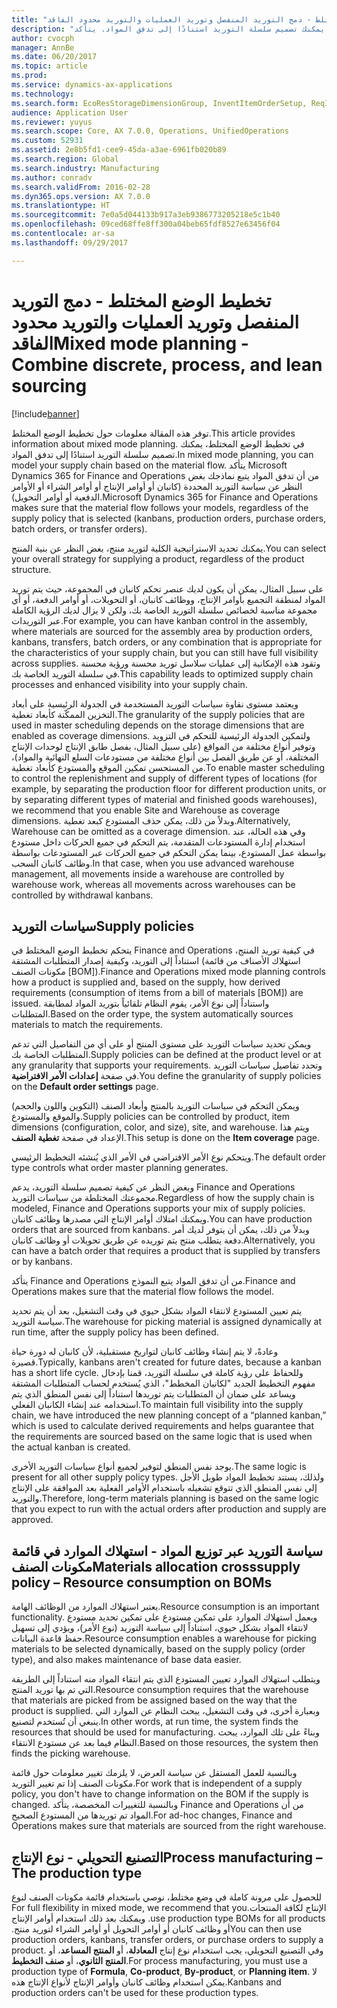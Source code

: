 ```yaml
---
title: "تخطيط الوضع المختلط - دمج التوريد المنفصل وتوريد العمليات والتوريد محدود الفاقد"
description: "توفر هذه المقالة معلومات حول تخطيط الوضع المختلط. في تخطيط الوضع المختلط، يمكنك تصميم سلسلة التوريد استنادًا إلى تدفق المواد. يتأكد Microsoft Dynamics 365 for Finance and Operations من أن تدفق المواد يتبع نماذجك بغض النظر عن سياسة التوريد المحددة (كانبان أو أوامر الإنتاج أو أوامر الشراء أو الأوامر الدفعية أو أوامر التحويل)."
author: cvocph
manager: AnnBe
ms.date: 06/20/2017
ms.topic: article
ms.prod: 
ms.service: dynamics-ax-applications
ms.technology: 
ms.search.form: EcoResStorageDimensionGroup, InventItemOrderSetup, ReqItemTable
audience: Application User
ms.reviewer: yuyus
ms.search.scope: Core, AX 7.0.0, Operations, UnifiedOperations
ms.custom: 52931
ms.assetid: 2e8b5fd1-cee9-45da-a3ae-6961fb020b89
ms.search.region: Global
ms.search.industry: Manufacturing
ms.author: conradv
ms.search.validFrom: 2016-02-28
ms.dyn365.ops.version: AX 7.0.0
ms.translationtype: HT
ms.sourcegitcommit: 7e0a5d044133b917a3eb9386773205218e5c1b40
ms.openlocfilehash: 09ced68ffe8ff300a04beb65fdf8527e63456f04
ms.contentlocale: ar-sa
ms.lasthandoff: 09/29/2017

---
```


# <a name="mixed-mode-planning---combine-discrete-process-and-lean-sourcing"></a><span data-ttu-id="1b176-105">تخطيط الوضع المختلط - دمج التوريد المنفصل وتوريد العمليات والتوريد محدود الفاقد</span><span class="sxs-lookup"><span data-stu-id="1b176-105">Mixed mode planning - Combine discrete, process, and lean sourcing</span></span>

[!include[banner](../includes/banner.md)]


<span data-ttu-id="1b176-106">توفر هذه المقالة معلومات حول تخطيط الوضع المختلط.</span><span class="sxs-lookup"><span data-stu-id="1b176-106">This article provides information about mixed mode planning.</span></span> <span data-ttu-id="1b176-107">في تخطيط الوضع المختلط، يمكنك تصميم سلسلة التوريد استنادًا إلى تدفق المواد.</span><span class="sxs-lookup"><span data-stu-id="1b176-107">In mixed mode planning, you can model your supply chain based on the material flow.</span></span> <span data-ttu-id="1b176-108">يتأكد Microsoft Dynamics 365 for Finance and Operations من أن تدفق المواد يتبع نماذجك بغض النظر عن سياسة التوريد المحددة (كانبان أو أوامر الإنتاج أو أوامر الشراء أو الأوامر الدفعية أو أوامر التحويل).</span><span class="sxs-lookup"><span data-stu-id="1b176-108">Microsoft Dynamics 365 for Finance and Operations makes sure that the material flow follows your models, regardless of the supply policy that is selected (kanbans, production orders, purchase orders, batch orders, or transfer orders).</span></span> 

<span data-ttu-id="1b176-109">يمكنك تحديد الاستراتيجية الكلية لتوريد منتج، بغض النظر عن بنية المنتج.</span><span class="sxs-lookup"><span data-stu-id="1b176-109">You can select your overall strategy for supplying a product, regardless of the product structure.</span></span>  

<span data-ttu-id="1b176-110">على سبيل المثال، يمكن أن يكون لديك عنصر تحكم كانبان في المجموعة، حيث يتم توريد المواد لمنطقة التجميع بأوامر الإنتاج، ووظائف كانبان، أو التحويلات، أو أوامر الدفعة، أو أي مجموعة مناسبة لخصائص سلسلة التوريد الخاصة بك، ولكن لا يزال لديك الرؤية الكاملة عبر التوريدات.</span><span class="sxs-lookup"><span data-stu-id="1b176-110">For example, you can have kanban control in the assembly, where materials are sourced for the assembly area by production orders, kanbans, transfers, batch orders, or any combination that is appropriate for the characteristics of your supply chain, but you can still have full visibility across supplies.</span></span> <span data-ttu-id="1b176-111">وتقود هذه الإمكانية إلى عمليات سلاسل توريد محسنة ورؤية محسنة في سلسلة التوريد الخاصة بك.</span><span class="sxs-lookup"><span data-stu-id="1b176-111">This capability leads to optimized supply chain processes and enhanced visibility into your supply chain.</span></span>  

<span data-ttu-id="1b176-112">ويعتمد مستوى نقاوة سياسات التوريد المستخدمة في الجدولة الرئيسية على أبعاد التخزين الممكّنة كأبعاد تغطية.</span><span class="sxs-lookup"><span data-stu-id="1b176-112">The granularity of the supply policies that are used in master scheduling depends on the storage dimensions that are enabled as coverage dimensions.</span></span> <span data-ttu-id="1b176-113">ولتمكين الجدولة الرئيسية للتحكم في التزويد وتوفير أنواع مختلفة من المواقع (على سبيل المثال، بفصل طابق الإنتاج لوحدات الإنتاج المختلفة، أو عن طريق الفصل بين أنواع مختلفة من مستودعات السلع النهائية والمواد)، من المستحسن تمكين الموقع والمستودع كأبعاد تغطية.</span><span class="sxs-lookup"><span data-stu-id="1b176-113">To enable master scheduling to control the replenishment and supply of different types of locations (for example, by separating the production floor for different production units, or by separating different types of material and finished goods warehouses), we recommend that you enable Site and Warehouse as coverage dimensions.</span></span> <span data-ttu-id="1b176-114">وبدلاً من ذلك، يمكن حذف المستودع كبعد تغطية.</span><span class="sxs-lookup"><span data-stu-id="1b176-114">Alternatively, Warehouse can be omitted as a coverage dimension.</span></span> <span data-ttu-id="1b176-115">وفي هذه الحالة، عند استخدام إدارة المستودعات المتقدمة، يتم التحكم في جميع الحركات داخل مستودع بواسطة عمل المستودع، بينما يمكن التحكم في جميع الحركات عبر المستودعات بواسطة وظائف كانبان السحب.</span><span class="sxs-lookup"><span data-stu-id="1b176-115">In that case, when you use advanced warehouse management, all movements inside a warehouse are controlled by warehouse work, whereas all movements across warehouses can be controlled by withdrawal kanbans.</span></span>

## <a name="supply-policies"></a><span data-ttu-id="1b176-116">سياسات التوريد</span><span class="sxs-lookup"><span data-stu-id="1b176-116">Supply policies</span></span>
<span data-ttu-id="1b176-117">يتحكم تخطيط الوضع المختلط في Finance and Operations في كيفية توريد المنتج، استناداً إلى التوريد، وكيفية إصدار المتطلبات المشتقة (استهلاك الأصناف من قائمة مكونات الصنف \[BOM\]).</span><span class="sxs-lookup"><span data-stu-id="1b176-117">Finance and Operations mixed mode planning controls how a product is supplied and, based on the supply, how derived requirements (consumption of items from a bill of materials \[BOM\]) are issued.</span></span> <span data-ttu-id="1b176-118">واستناداً إلى نوع الأمر، يقوم النظام تلقائياً بتوريد المواد لمطابقة المتطلبات.</span><span class="sxs-lookup"><span data-stu-id="1b176-118">Based on the order type, the system automatically sources materials to match the requirements.</span></span>  

<span data-ttu-id="1b176-119">ويمكن تحديد سياسات التوريد على مستوى المنتج أو على أي من التفاصيل التي تدعم المتطلبات الخاصة بك.</span><span class="sxs-lookup"><span data-stu-id="1b176-119">Supply policies can be defined at the product level or at any granularity that supports your requirements.</span></span> <span data-ttu-id="1b176-120">وتحدد تفاصيل سياسات التوريد في صفحة **إعدادات الأمر الافتراضية**.</span><span class="sxs-lookup"><span data-stu-id="1b176-120">You define the granularity of supply policies on the **Default order settings** page.</span></span>  

<span data-ttu-id="1b176-121">ويمكن التحكم في سياسات التوريد بالمنتج وأبعاد الصنف (التكوين واللون والحجم) والموقع والمستودع.</span><span class="sxs-lookup"><span data-stu-id="1b176-121">Supply policies can be controlled by product, item dimensions (configuration, color, and size), site, and warehouse.</span></span> <span data-ttu-id="1b176-122">ويتم هذا الإعداد في صفحة **تغطية الصنف**.</span><span class="sxs-lookup"><span data-stu-id="1b176-122">This setup is done on the **Item coverage** page.</span></span>  

<span data-ttu-id="1b176-123">ويتحكم نوع الأمر الافتراضي في الأمر الذي يُنشئه التخطيط الرئيسي.</span><span class="sxs-lookup"><span data-stu-id="1b176-123">The default order type controls what order master planning generates.</span></span>  

<span data-ttu-id="1b176-124">وبغض النظر عن كيفية تصميم سلسلة التوريد، يدعم Finance and Operations مجموعتك المختلطة من سياسات التوريد.</span><span class="sxs-lookup"><span data-stu-id="1b176-124">Regardless of how the supply chain is modeled, Finance and Operations supports your mix of supply policies.</span></span> <span data-ttu-id="1b176-125">ويمكنك امتلاك أوامر الإنتاج التي مصدرها وظائف كانبان.</span><span class="sxs-lookup"><span data-stu-id="1b176-125">You can have production orders that are sourced from kanbans.</span></span> <span data-ttu-id="1b176-126">وبدلاً من ذلك، يمكن أن يتوفر لديك أمر دفعة يتطلب منتج يتم توريده عن طريق تحويلات أو وظائف كانبان.</span><span class="sxs-lookup"><span data-stu-id="1b176-126">Alternatively, you can have a batch order that requires a product that is supplied by transfers or by kanbans.</span></span>  

<span data-ttu-id="1b176-127">يتأكد Finance and Operations من أن تدفق المواد يتبع النموذج.</span><span class="sxs-lookup"><span data-stu-id="1b176-127">Finance and Operations makes sure that the material flow follows the model.</span></span>  

<span data-ttu-id="1b176-128">يتم تعيين المستودع لانتقاء المواد بشكل حيوي في وقت التشغيل، بعد أن يتم تحديد سياسة التوريد.</span><span class="sxs-lookup"><span data-stu-id="1b176-128">The warehouse for picking material is assigned dynamically at run time, after the supply policy has been defined.</span></span>  

<span data-ttu-id="1b176-129">وعادةً، لا يتم إنشاء وظائف كانبان لتواريخ مستقبلية، لأن كانبان له دورة حياة قصيرة.</span><span class="sxs-lookup"><span data-stu-id="1b176-129">Typically, kanbans aren't created for future dates, because a kanban has a short life cycle.</span></span> <span data-ttu-id="1b176-130">وللحفاظ على رؤية كاملة في سلسلة التوريد، قمنا بإدخال مفهوم التخطيط الجديد "لكانبان المخطط"، الذي يُستخدم لحساب المتطلبات المشتقة ويساعد على ضمان أن المتطلبات يتم توريدها استناداً إلى نفس المنطق الذي يتم استخدامه عند إنشاء الكانبان الفعلي.</span><span class="sxs-lookup"><span data-stu-id="1b176-130">To maintain full visibility into the supply chain, we have introduced the new planning concept of a “planned kanban,” which is used to calculate derived requirements and helps guarantee that the requirements are sourced based on the same logic that is used when the actual kanban is created.</span></span>  

<span data-ttu-id="1b176-131">يوجد نفس المنطق لتوفير لجميع أنواع سياسات التوريد الأخرى.</span><span class="sxs-lookup"><span data-stu-id="1b176-131">The same logic is present for all other supply policy types.</span></span> <span data-ttu-id="1b176-132">ولذلك، يستند تخطيط المواد طويل الأجل إلى نفس المنطق الذي تتوقع تشغيله باستخدام الأوامر الفعلية بعد الموافقة على الإنتاج والتوريد.</span><span class="sxs-lookup"><span data-stu-id="1b176-132">Therefore, long-term materials planning is based on the same logic that you expect to run with the actual orders after production and supply are approved.</span></span>

## <a name="materials-allocation-crosssupply-policy--resource-consumption-on-boms"></a><span data-ttu-id="1b176-133">سياسة التوريد عبر توزيع المواد - استهلاك الموارد في قائمة مكونات الصنف</span><span class="sxs-lookup"><span data-stu-id="1b176-133">Materials allocation crosssupply policy – Resource consumption on BOMs</span></span>
<span data-ttu-id="1b176-134">يعتبر استهلاك الموارد من الوظائف الهامة.</span><span class="sxs-lookup"><span data-stu-id="1b176-134">Resource consumption is an important functionality.</span></span> <span data-ttu-id="1b176-135">ويعمل استهلاك الموارد على تمكين مستودع على تمكين تحديد مستودع لانتقاء المواد بشكل حيوي، استناداً إلى سياسة التوريد (نوع الأمر)، ويؤدي إلى تسهيل حفظ قاعدة البيانات.</span><span class="sxs-lookup"><span data-stu-id="1b176-135">Resource consumption enables a warehouse for picking materials to be selected dynamically, based on the supply policy (order type), and also makes maintenance of base data easier.</span></span>  

<span data-ttu-id="1b176-136">ويتطلب استهلاك الموارد تعيين المستودع الذي يتم انتقاء المواد منه استناداً إلى الطريقة التي تم بها توريد المنتج.</span><span class="sxs-lookup"><span data-stu-id="1b176-136">Resource consumption requires that the warehouse that materials are picked from be assigned based on the way that the product is supplied.</span></span> <span data-ttu-id="1b176-137">وبعبارة أخرى، في وقت التشغيل، يبحث النظام عن الموارد التي ينبغي أن تُستخدم لتصنيع.</span><span class="sxs-lookup"><span data-stu-id="1b176-137">In other words, at run time, the system finds the resources that should be used for manufacturing.</span></span> <span data-ttu-id="1b176-138">وبناءً على تلك الموارد، يبحث النظام فيما بعد عن مستودع الانتقاء.</span><span class="sxs-lookup"><span data-stu-id="1b176-138">Based on those resources, the system then finds the picking warehouse.</span></span>  

<span data-ttu-id="1b176-139">وبالنسبة للعمل المستقل عن سياسة العرض، لا يلزمك تغيير معلومات حول قائمة مكونات الصنف إذا تم تغيير التوريد.</span><span class="sxs-lookup"><span data-stu-id="1b176-139">For work that is independent of a supply policy, you don't have to change information on the BOM if the supply is changed.</span></span> <span data-ttu-id="1b176-140">وبالنسبة للتغييرات المخصصة، يتأكد Finance and Operations من أن المواد تم توريدها من المستودع الصحيح.</span><span class="sxs-lookup"><span data-stu-id="1b176-140">For ad-hoc changes, Finance and Operations makes sure that materials are sourced from the right warehouse.</span></span>

## <a name="process-manufacturing--the-production-type"></a><span data-ttu-id="1b176-141">التصنيع التحويلي - نوع الإنتاج</span><span class="sxs-lookup"><span data-stu-id="1b176-141">Process manufacturing – The production type</span></span>
<span data-ttu-id="1b176-142">‏‫للحصول على مرونة كاملة في وضع مختلط، نوصي باستخدام قائمة مكونات الصنف لنوع الإنتاج لكافة المنتجات.</span><span class="sxs-lookup"><span data-stu-id="1b176-142">For full flexibility in mixed mode, we recommend that you use production type BOMs for all products.</span></span> <span data-ttu-id="1b176-143">ويمكنك بعد ذلك استخدام أوامر الإنتاج أو وظائف كانبان أو أوامر التحويل أو أوامر الشراء لتوريد منتج.‬</span><span class="sxs-lookup"><span data-stu-id="1b176-143">You can then use production orders, kanbans, transfer orders, or purchase orders to supply a product.</span></span> <span data-ttu-id="1b176-144">وفي التصنيع التحويلي، يجب استخدام نوع إنتاج **المعادلة**، أو **المنتج المساعد**، أو **المنتج الثانوي**، أو **صنف التخطيط**.</span><span class="sxs-lookup"><span data-stu-id="1b176-144">For process manufacturing, you must use a production type of **Formula**, **Co-product**, **By-product**, or **Planning item**.</span></span> <span data-ttu-id="1b176-145">لا يمكن استخدام وظائف كانبان وأوامر الإنتاج لأنواع الإنتاج هذه.</span><span class="sxs-lookup"><span data-stu-id="1b176-145">Kanbans and production orders can't be used for these production types.</span></span>




